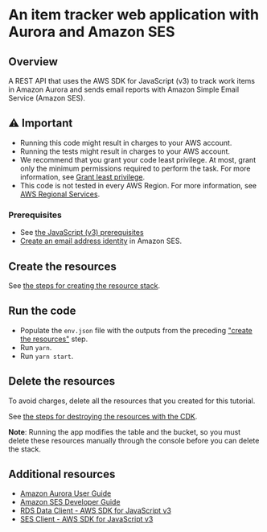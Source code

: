 # An item tracker web application with Aurora and Amazon SES

## Overview

A REST API that uses the AWS SDK for JavaScript (v3) to track work items in Amazon Aurora
and sends email reports with Amazon Simple Email Service (Amazon SES).

## ⚠️ Important

- Running this code might result in charges to your AWS account.
- Running the tests might result in charges to your AWS account.
- We recommend that you grant your code least privilege. At most, grant only the minimum permissions required to perform the task. For more information, see [Grant least privilege](https://docs.aws.amazon.com/IAM/latest/UserGuide/best-practices.html#grant-least-privilege).
- This code is not tested in every AWS Region. For more information, see [AWS Regional Services](https://aws.amazon.com/about-aws/global-infrastructure/regional-product-services).

### Prerequisites

- See [the JavaScript (v3) prerequisites](../../README.md#prerequisites)
- [Create an email address identity](https://docs.aws.amazon.com/ses/latest/dg/creating-identities.html#verify-email-addresses-procedure) in Amazon SES.

## Create the resources

See [the steps for creating the resource stack](../../../../resources//cdk/aurora_serverless_app/README.md#deploying-with-the-aws-cdk).

## Run the code

- Populate the `env.json` file with the outputs from the preceding ["create the resources"](#create-the-resources) step.
- Run `yarn`.
- Run `yarn start`.

## Delete the resources

To avoid charges, delete all the resources that you created for this tutorial.

See [the steps for destroying the resources with the CDK](../../../../resources//cdk/aurora_serverless_app/README.md#destroying-with-the-aws-cdk).

**Note**: Running the app modifies the table and the bucket, so you must delete these resources manually through the console before you can delete the stack.

## Additional resources

- [Amazon Aurora User Guide](https://docs.aws.amazon.com/AmazonRDS/latest/AuroraUserGuide/CHAP_AuroraOverview.html)
- [Amazon SES Developer Guide](https://docs.aws.amazon.com/ses/latest/dg/Welcome.html)
- [RDS Data Client - AWS SDK for JavaScript v3](https://docs.aws.amazon.com/AWSJavaScriptSDK/v3/latest/clients/client-rds-data/index.html)
- [SES Client - AWS SDK for JavaScript v3](https://docs.aws.amazon.com/AWSJavaScriptSDK/v3/latest/clients/client-ses/index.html)
